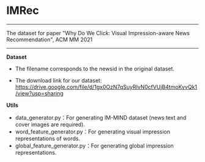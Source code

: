 # IMRec

****

The dataset for paper "Why Do We Click: Visual Impression-aware News Recommendation", ACM MM 2021

****

**Dataset**

- The filename corresponds to the newsid in the original dataset.

- The download link for our dataset: https://drive.google.com/file/d/1gx0OzN7qSuyRlvN0cfVUjB4tmoKvvQk1/view?usp=sharing

**Utils**

- data_generator.py：For generating IM-MIND dataset (news  text and cover images are required).
- word_feature_generator.py：For generating visual impression representations of words.
- global_feature_generator.py：For generating global impression representations.

